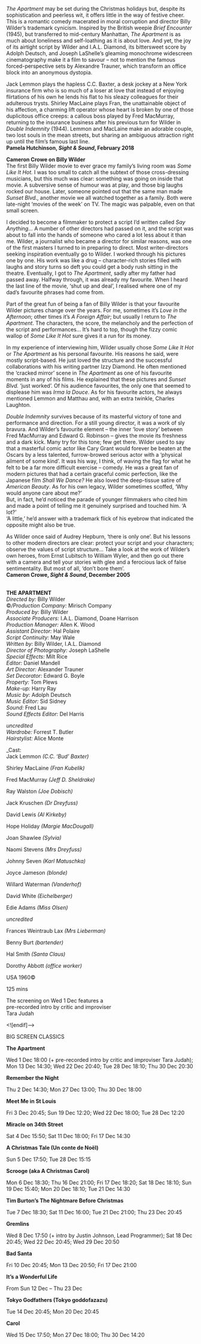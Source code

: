

_The Apartment_ may be set during the Christmas holidays but, despite its sophistication and peerless wit, it offers little in the way of festive cheer. This is a romantic comedy macerated in moral corruption and director Billy Wilder’s trademark cynicism. Inspired by the British weepie _Brief Encounter_ (1945), but transferred to mid-century Manhattan, _The Apartment_ is as much about loneliness and self-loathing as it is about love. And yet, the joy of its airtight script by Wilder and I.A.L. Diamond, its bittersweet score by Adolph Deutsch, and Joseph LaShelle’s gleaming monochrome widescreen cinematography make it a film to savour – not to mention the famous forced-perspective sets by Alexandre Trauner, which transform an office block into an anonymous dystopia.

Jack Lemmon plays the hapless C.C. Baxter, a desk jockey at a New York insurance firm who is so much of a loser at love that instead of enjoying flirtations of his own he lends his flat to his sleazy colleagues for their adulterous trysts. Shirley MacLaine plays Fran, the unattainable object of his affection, a charming lift operator whose heart is broken by one of those duplicitous office creeps: a callous boss played by Fred MacMurray, returning to the insurance business after his previous turn for Wilder in _Double Indemnity_ (1944). Lemmon and MacLaine make an adorable couple, two lost souls in the mean streets, but sharing an ambiguous attraction right up until the film’s famous last line.  
**Pamela Hutchinson, _Sight & Sound_, February 2018**

**Cameron Crowe on Billy Wilder**  
The first Billy Wilder movie to ever grace my family’s living room was _Some Like It Hot._ I was too small to catch all the subtext of those cross-dressing musicians, but this much was clear: something was going on inside that movie. A subversive sense of humour was at play, and those big laughs rocked our house. Later, someone pointed out that the same man made _Sunset Blvd_., another movie we all watched together as a family. Both were late-night ‘movies of the week’ on TV. The magic was palpable, even on that  small screen.

I decided to become a filmmaker to protect a script I’d written called _Say Anything…_ A number of other directors had passed on it, and the script was about to fall into the hands of someone who cared a lot less about it than me. Wilder, a journalist who became a director for similar reasons, was one of the first masters I turned to in preparing to direct. Most writer-directors seeking inspiration eventually go to Wilder. I worked through his pictures one by one. His work was like a drug – character-rich stories filled with laughs and story turns so deft you could get a body rush sitting in the theatre. Eventually, I got to _The Apartment_, sadly after my father had passed away. Halfway through, it was already my favourite. When I heard the last line of the movie, ‘shut up and deal’, I realised where one of my dad’s favourite phrases had come from.

Part of the great fun of being a fan of Billy Wilder is that your favourite Wilder pictures change over the years. For me, sometimes it’s _Love in the Afternoon_; other times it’s _A Foreign Affair_; but usually I return to _The Apartment_. The characters, the score, the melancholy and the perfection of the script and performances… It’s hard to top, though the fizzy comic wallop of _Some Like It Hot_ sure gives it a run for its money.

In my experience of interviewing him, Wilder usually chose _Some Like It Hot_ or _The Apartment_ as his personal favourite. His reasons he said, were mostly script-based. He just loved the structure and the successful collaborations with his writing partner Izzy Diamond. He often mentioned the ‘cracked mirror’ scene in _The Apartment_ as one of his favourite moments in any of his films. He explained that these pictures and _Sunset Blvd._ ‘just worked’. Of his audience favourites, the only one that seemed to displease him was _Irma la Douce_. As for his favourite actors, he always mentioned Lemmon and Matthau and, with an extra twinkle, Charles Laughton.

_Double Indemnity_ survives because of its masterful victory of tone and performance and direction. For a still young director, it was a work of sly bravura. And Wilder’s favourite element – the inner ‘love story’ between Fred MacMurray and Edward G. Robinson – gives the movie its freshness and a dark kick. Many try for this tone; few get there. Wilder used to say that a masterful comic actor like Cary Grant would forever be beaten at the Oscars by a less talented, furrow-browed serious actor with a ‘physical ailment of some kind’. It was his way, I think, of waving the flag for what he felt to be a far more difficult exercise – comedy. He was a great fan of modern pictures that had a certain graceful comic perfection, like the Japanese film _Shall We Dance?_  He also loved the deep-tissue satire of _American Beauty_. As for his own legacy, Wilder sometimes scoffed, ‘Why would anyone care about me?’  
But, in fact, he’d noticed the parade of younger filmmakers who cited him and made a point of telling me it genuinely surprised and touched him. ‘A lot?’  
‘A little,’ he’d answer with a trademark flick of his eyebrow that indicated the opposite might also be true.

As Wilder once said of Audrey Hepburn, ‘there is only one’. But his lessons to other modern directors are clear: protect your script and your characters; observe the values of script structure… Take a look at the work of Wilder’s own heroes, from Ernst Lubitsch to William Wyler, and then go out there with a camera and tell your stories with glee and a ferocious lack of false sentimentality. But most of all, ‘don’t bore them’.  
**Cameron Crowe, _Sight & Sound_, December 2005**
<br><br>

**THE APARTMENT**<br>
_Directed by:_ Billy Wilder<br>
©_/Production Company:_ Mirisch Company<br>
_Produced by:_ Billy Wilder<br>
_Associate Producers:_ I.A.L. Diamond,  Doane Harrison<br>
_Production Manager:_ Allen K. Wood<br>
_Assistant Director:_ Hal Polaire<br>
_Script Continuity:_ May Wale<br>
_Written by:_ Billy Wilder, I.A.L. Diamond<br>
_Director of Photography:_ Joseph LaShelle<br>
_Special Effects:_ Milt Rice<br>
_Editor:_ Daniel Mandell<br>
_Art Director:_ Alexander Trauner<br>
_Set Decorator:_ Edward G. Boyle<br>
_Property:_ Tom Plews<br>
_Make-up:_ Harry Ray<br>
_Music by:_ Adolph Deutsch<br>
_Music Editor:_ Sid Sidney<br>
_Sound:_ Fred Lau<br>
_Sound Effects Editor:_ Del Harris<br>

_uncredited_<br>
_Wardrobe:_ Forrest T. Butler<br>
_Hairstylist:_ Alice Monte<br>

_Cast:<br>
Jack Lemmon _(C.C. ‘Bud’ Baxter)_<br>

Shirley MacLaine _(Fran Kubelik)_<br>

Fred MacMurray _(Jeff D. Sheldrake)_<br>

Ray Walston _(Joe Dobisch)_<br>

Jack Kruschen _(Dr Dreyfuss)_<br>

David Lewis _(Al Kirkeby)_<br>

Hope Holiday _(Margie MacDougall)_<br>

Joan Shawlee _(Sylvia)_<br>

Naomi Stevens _(Mrs Dreyfuss)_<br>

Johnny Seven _(Karl Matuschka)_<br>

Joyce Jameson _(blonde)_<br>

Willard Waterman _(Vanderhof)_<br>

David White _(Eichelberger)_<br>

Edie Adams _(Miss Olsen)_<br>

_uncredited_<br>

Frances Weintraub Lax _(Mrs Lieberman)_<br>

Benny Burt _(bartender)_<br>

Hal Smith _(Santa Claus)_<br>

Dorothy Abbott _(office worker)_<br>

USA 1960©<br>

125 mins

The screening on Wed 1 Dec features a  
pre-recorded intro by critic and improviser  
Tara Judah

<![endif]-->

BIG SCREEN CLASSICS<br>

**The Apartment**<br>

Wed 1 Dec 18:00 (+ pre-recorded intro by critic and improviser Tara Judah); Mon 13 Dec 14:30; Wed 22 Dec 20:40; Tue 28 Dec 18:10; Thu 30 Dec 20:30<br>

**Remember the Night**<br>

Thu 2 Dec 14:30; Mon 27 Dec 13:00; Thu 30 Dec 18:00<br>

**Meet Me in St Louis**<br>

Fri 3 Dec 20:45; Sun 19 Dec 12:20; Wed 22 Dec 18:00; Tue 28 Dec 12:20<br>

**Miracle on 34th Street**<br>

Sat 4 Dec 15:50; Sat 11 Dec 18:00; Fri 17 Dec 14:30<br>

**A Christmas Tale (Un conte de Noël)**<br>

Sun 5 Dec 17:50; Tue 28 Dec 15:15<br>

**Scrooge (aka A Christmas Carol)**<br>

Mon 6 Dec 18:30; Thu 16 Dec 21:00; Fri 17 Dec 18:20; Sat 18 Dec 18:10; Sun 19 Dec 15:40; Mon 20 Dec 18:10; Tue 21 Dec 14:30<br>

**Tim Burton’s The Nightmare Before Christmas**<br>

Tue 7 Dec 18:30; Sat 11 Dec 16:00; Tue 21 Dec 21:00; Thu 23 Dec 20:45<br>

**Gremlins**<br>

Wed 8 Dec 17:50 (+ intro by Justin Johnson, Lead Programmer); Sat 18 Dec 20:45; Wed 22 Dec 20:45; Wed 29 Dec 20:50<br>

**Bad Santa**<br>

Fri 10 Dec 20:45; Mon 13 Dec 20:50; Fri 17 Dec 21:00<br>

**It’s a Wonderful Life**<br>

From Sun 12 Dec – Thu 23 Dec<br>

**Tokyo Godfathers (Tokyo goddofazazu)**<br>

Tue 14 Dec 20:45; Mon 20 Dec 20:45<br>

**Carol**<br>

Wed 15 Dec 17:50; Mon 27 Dec 18:00; Thu 30 Dec 14:20<br>
<br>


<!--stackedit_data:
eyJoaXN0b3J5IjpbLTEyNjM5MDcyMV19
-->